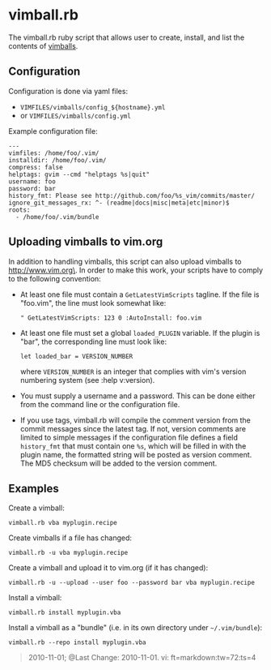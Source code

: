 vimball.rb
==========

The vimball.rb ruby script that allows user to create, install, and list 
the contents of 
[vimballs](http://www.vim.org/scripts/script.php?script_id=1502).


Configuration
-------------

Configuration is done via yaml files:
* `VIMFILES/vimballs/config_${hostname}.yml`
* or `VIMFILES/vimballs/config.yml`

Example configuration file:

    --- 
    vimfiles: /home/foo/.vim/
    installdir: /home/foo/.vim/
    compress: false
    helptags: gvim --cmd "helptags %s|quit"
    username: foo
    password: bar
    history_fmt: Please see http://github.com/foo/%s_vim/commits/master/
    ignore_git_messages_rx: ^- (readme|docs|misc|meta|etc|minor)$
    roots:
      - /home/foo/.vim/bundle


Uploading vimballs to vim.org
-----------------------------

In addition to handling vimballs, this script can also upload vimballs 
to http://www.vim.org\. In order to make this work, your scripts have to 
comply to the following convention:

* At least one file must contain a `GetLatestVimScripts` tagline. If the 
  file is "foo.vim", the line must look somewhat like:

  `" GetLatestVimScripts: 123 0 :AutoInstall: foo.vim`

* At least one file must set a global `loaded_PLUGIN` variable. If the 
  plugin is "bar", the corresponding line must look like:

  `let loaded_bar = VERSION_NUMBER`

  where `VERSION_NUMBER` is an integer that complies with vim's version 
  numbering system (see :help v:version).

* You must supply a username and a password. This can be done either 
  from the command line or the configuration file.

* If you use tags, vimball.rb will compile the comment version from the 
  commit messages since the latest tag. If not, version comments are 
  limited to simple messages if the configuration file defines a field 
  `history_fmt` that must contain one `%s`, which will be filled in with 
  the plugin name, the formatted string will be posted as version 
  comment. The MD5 checksum will be added to the version comment.


Examples
--------

Create a vimball:

    vimball.rb vba myplugin.recipe

Create vimballs if a file has changed:

    vimball.rb -u vba myplugin.recipe

Create a vimball and upload it to vim.org (if it has changed):

    vimball.rb -u --upload --user foo --password bar vba myplugin.recipe

Install a vimball:

    vimball.rb install myplugin.vba

Install a vimball as a "bundle" (i.e. in its own directory under 
`~/.vim/bundle`):

    vimball.rb --repo install myplugin.vba


> 2010-11-01; @Last Change: 2010-11-01.
> vi: ft=markdown:tw=72:ts=4
